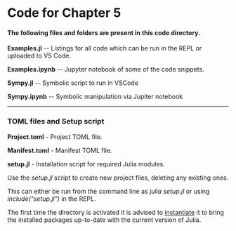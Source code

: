 # Code for Chapter 5

#### The following files and folders are present in this code directory.

**Examples.jl** -- Listings for all code which can be run in the REPL or uploaded to VS Code.

**Examples.ipynb** -- Jupyter notebook of some of the code snippets.

**Sympy.jl** -- Symbolic script to run in VSCode

**Sympy.ipynb** -- Symbolic manipulation via Jupiter notebook

---

### TOML files and Setup script

**Project.toml** - Project TOML file.

**Manifest.toml** - Manifest TOML file.

**setup.jl** - Installation script for required Julia modules.

Use the *setup.jl* script to create new project files, deleting any existing ones.

This can either be run from the command line as *julia setup.jl* or using *include("setup.jl")* in the REPL.

The first time the directory is activated it is advised to <u>instantiate</u> it to bring the installed packages up-to-date with the current version of Julia.
